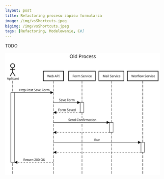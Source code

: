```yaml
---
layout: post
title: Refactoring procesu zapisu formularza
image: /img/vsShortcuts.jpeg
bigimg: /img/vsShortcuts.jpeg
tags: [Refactoring, Modelowanie, C#]
---
```


TODO

![Alt text](/img/submitApplyNow_old.svg "Stary Proces")

